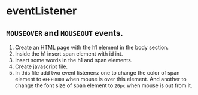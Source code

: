 # eventListener
## ```MOUSEOVER``` and ```MOUSEOUT``` events.
1. Create an HTML page with the h1 element in the body section. 
2. Inside the h1 insert span element with id int.
3. Insert some words in the h1 and span elements.
4. Create javascript file. 
5. In this file add two event listeners: one to change the color of span element to ```#FFF0000``` when mouse is over this element. And another to change the font size of span element to ```20px``` when mouse is out from it. 